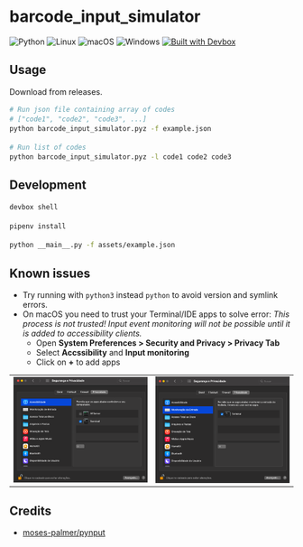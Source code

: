 # barcode_input_simulator

![Python](https://img.shields.io/badge/python-3670A0?style=plastic&logo=python&logoColor=ffdd54)
![Linux](https://img.shields.io/badge/Linux-FCC624?style=plastic&logo=linux&logoColor=black)
![macOS](https://img.shields.io/badge/mac%20os-000000?style=plastic&logo=macos&logoColor=F0F0F0)
![Windows](https://img.shields.io/badge/Windows-0078D6?style=plastic&logo=windows&logoColor=white)
[![Built with Devbox](https://jetpack.io/img/devbox/shield_moon.svg)](https://jetpack.io/devbox/docs/contributor-quickstart/)

## Usage

Download from releases.

```sh
# Run json file containing array of codes
# ["code1", "code2", "code3", ...]
python barcode_input_simulator.pyz -f example.json

# Run list of codes
python barcode_input_simulator.pyz -l code1 code2 code3
```

## Development

```sh
devbox shell

pipenv install

python __main__.py -f assets/example.json
```

## Known issues

- Try running with `python3` instead `python` to avoid version and symlink errors.
- On macOS you need to trust your Terminal/IDE apps to solve error: _This process is not trusted! Input event monitoring will not be possible until it is added to accessibility clients._
  - Open **System Preferences > Security and Privacy > Privacy Tab**
  - Select **Accssibility** and **Input monitoring**
  - Click on **+** to add apps

|                                                          |                                                             |
| -------------------------------------------------------- | ----------------------------------------------------------- |
| <img src="assets/macos-accessibility.png" width="300" /> | <img src="assets/macos-input-monitoring.png" width="300" /> |

## Credits

- [moses-palmer/pynput](https://github.com/moses-palmer/pynput)
